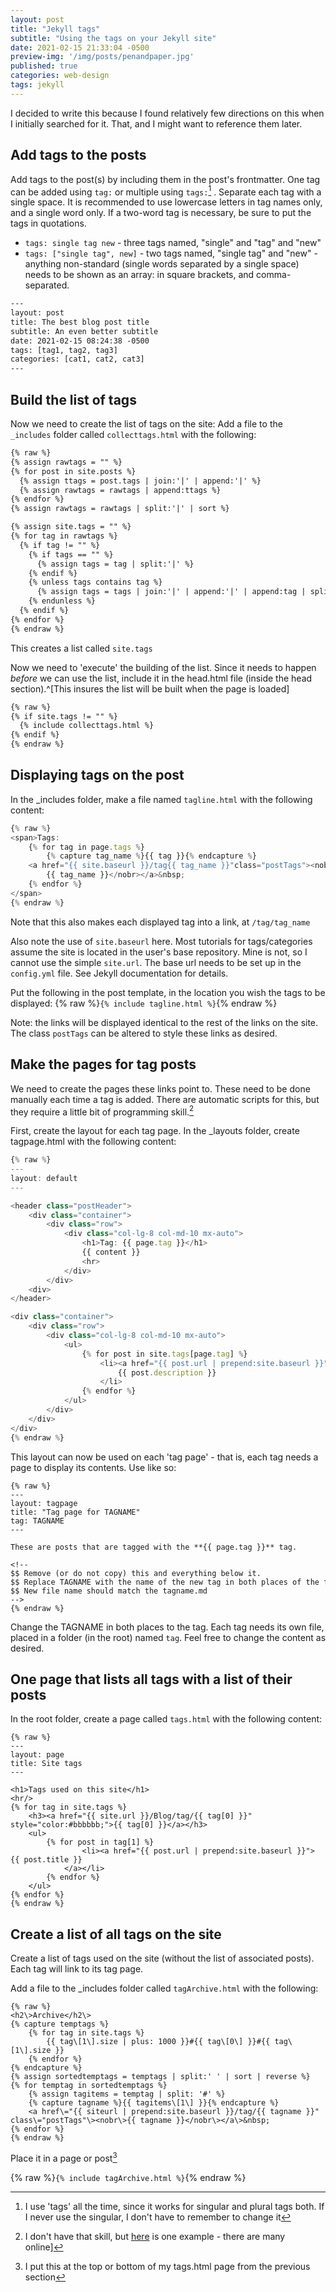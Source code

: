 ```yaml
---
layout: post
title: "Jekyll tags"
subtitle: "Using the tags on your Jekyll site"
date: 2021-02-15 21:33:04 -0500
preview-img: '/img/posts/penandpaper.jpg'
published: true
categories: web-design
tags: jekyll
---
```

I decided to write this because I found relatively few directions on this when I initially searched for it. That, and I might want to reference them later.

## Add tags to the posts
Add tags to the post(s) by including them in the post's frontmatter. One tag can be added using `tag:` or multiple using `tags:`[^1] . Separate each tag with a single space. It is recommended to use lowercase letters in tag names only, and a single word only. If a two-word tag is necessary, be sure to put the tags in quotations.
- `tags: single tag new` - three tags named, "single" and "tag" and "new"
- `tags: ["single tag", new]` - two tags named, "single tag" and "new" - anything non-standard (single words separated by a single space) needs to be shown as an array: in square brackets, and comma-separated.

[^1]:I use 'tags' all the time, since it works for singular and plural tags both. If I never use the singular, I don't have to remember to change it

```html
---
layout: post
title: The best blog post title
subtitle: An even better subtitle
date: 2021-02-15 08:24:38 -0500
tags: [tag1, tag2, tag3]
categories: [cat1, cat2, cat3]
---
```

## Build the list of tags
Now we need to create the list of tags on the site:
Add a file to the `_includes` folder called `collecttags.html` with the following:

```html
{% raw %}
{% assign rawtags = "" %}
{% for post in site.posts %}
  {% assign ttags = post.tags | join:'|' | append:'|' %}
  {% assign rawtags = rawtags | append:ttags %}
{% endfor %}
{% assign rawtags = rawtags | split:'|' | sort %}

{% assign site.tags = "" %}
{% for tag in rawtags %}
  {% if tag != "" %}
    {% if tags == "" %}
      {% assign tags = tag | split:'|' %}
    {% endif %}
    {% unless tags contains tag %}
      {% assign tags = tags | join:'|' | append:'|' | append:tag | split:'|' %}
    {% endunless %}
  {% endif %}
{% endfor %}
{% endraw %}
```

This creates a list called `site.tags`

Now we need to 'execute' the building of the list. Since it needs to happen *before* we can use the list, include it in the head.html file (inside the head section).^[This insures the list will be built when the page is loaded]

```html
{% raw %}
{% if site.tags != "" %}
  {% include collecttags.html %}
{% endif %}
{% endraw %}
```

## Displaying tags on the post
In the \_includes folder, make a file named `tagline.html` with the following content:

```js
{% raw %}
<span>Tags:
	{% for tag in page.tags %}
		{% capture tag_name %}{{ tag }}{% endcapture %}
	<a href="{{ site.baseurl }}/tag{{ tag_name }}"class="postTags"><nobr>
		{{ tag_name }}</nobr></a>&nbsp;
	{% endfor %}
</span>
{% endraw %}
```
Note that this also makes each displayed tag into a link, at `/tag/tag_name`

Also note the use of `site.baseurl` here. Most tutorials for tags/categories assume the site is located in the user's base repository. Mine is not, so I cannot use the simple `site.url`. The base url needs to be set up in the `config.yml` file. See Jekyll documentation for details.

Put the following in the post template, in the location you wish the tags to be displayed:
{% raw %}`{% include tagline.html %}`{% endraw %}

Note: the links will be displayed identical to the rest of the links on the site. The class `postTags` can be altered to style these links as desired.

## Make the pages for tag posts
We need to create the pages these links point to. These need to be done manually each time a tag is added. There are automatic scripts for this, but they require a little bit of programming skill.[^2]

[^2]:I don't have that skill, but [here](https://github.com/qian256/qian256.github.io/blob/master/tag_generator.py) is one example - there are many online]

First, create the layout for each tag page. In the \_layouts folder, create tagpage.html with the following content:

```js
{% raw %}
---
layout: default
---

<header class="postHeader">
	<div class="container">
		<div class="row">
			<div class="col-lg-8 col-md-10 mx-auto">
				<h1>Tag: {{ page.tag }}</h1>
				{{ content }}
				<hr>
			</div>
		</div>
	<div>
</header>

<div class="container">
	<div class="row">
		<div class="col-lg-8 col-md-10 mx-auto">
			<ul>
				{% for post in site.tags[page.tag] %}
					<li><a href="{{ post.url | prepend:site.baseurl }}">{{ post.title }}</a>{{ post.date | date_to_string }})<br>
						{{ post.description }}
					</li>
				{% endfor %}
			</ul>
		</div>
	</div>
</div>
{% endraw %}
```

This layout can now be used on each 'tag page' - that is, each tag needs a page to display its contents. Use like so:

```
{% raw %}
---
layout: tagpage
title: "Tag page for TAGNAME"
tag: TAGNAME
---

These are posts that are tagged with the **{{ page.tag }}** tag.

<!--
$$ Remove (or do not copy) this and everything below it.
$$ Replace TAGNAME with the name of the new tag in both places of the frontmatter. No other changes are necessary.
$$ New file name should match the tagname.md
-->
{% endraw %}
```
Change the TAGNAME in both places to the tag. Each tag needs its own file, placed in a folder (in the root) named `tag`. Feel free to change the content as desired.

## One page that lists all tags with a list of their posts
In the root folder, create a page called `tags.html` with the following content:

```
{% raw %}
---
layout: page
title: Site tags
---

<h1>Tags used on this site</h1>
<hr/>
{% for tag in site.tags %}
	<h3><a href="{{ site.url }}/Blog/tag/{{ tag[0] }}" style="color:#bbbbbb;">{{ tag[0] }}</a></h3>
	<ul>
		{% for post in tag[1] %}
				<li><a href="{{ post.url | prepend:site.baseurl }}">{{ post.title }}
			</a></li>
		{% endfor %}
	</ul>
{% endfor %}
{% endraw %}
```

## Create a list of all tags on the site
Create a list of tags used on the site (without the list of associated posts). Each tag will link to its tag page.

Add a file to the \_includes folder called `tagArchive.html` with the following:

```
{% raw %}
<h2\>Archive</h2\>
{% capture temptags %}
	{% for tag in site.tags %}
		{{ tag\[1\].size | plus: 1000 }}#{{ tag\[0\] }}#{{ tag\[1\].size }}
	{% endfor %}
{% endcapture %}
{% assign sortedtemptags = temptags | split:' ' | sort | reverse %}
{% for temptag in sortedtemptags %}
	{% assign tagitems = temptag | split: '#' %}
	{% capture tagname %}{{ tagitems\[1\] }}{% endcapture %}
	<a href\="{{ siteurl | prepend:site.baseurl }}/tag/{{ tagname }}" class\="postTags"\><nobr\>{{ tagname }}</nobr\></a\>&nbsp;
{% endfor %}
{% endraw %}
```

Place it in a page or post[^3]

[^3]:I put this at the top or bottom of my tags.html page from the previous section

{% raw %}`{% include tagArchive.html %}`{% endraw %}
